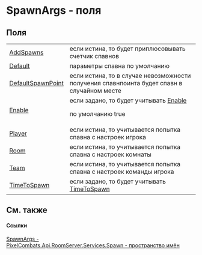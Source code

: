 # SpawnArgs - поля




## Поля
<table>
<tr>
<td><a href="9d1d5b76-7d36-90b7-64fc-cf709c9855d5">AddSpawns</a></td>
<td>если истина, то будет приплюсовывать счетчик спавнов</td></tr>
<tr>
<td><a href="676a36ed-56c5-bf64-4cae-79d6012352e6">Default</a></td>
<td>параметры спавна по умолчанию</td></tr>
<tr>
<td><a href="21feefaa-bcd0-ccf8-00f7-9be0033f0b11">DefaultSpawnPoint</a></td>
<td>если истина, то в случае невозможности получения спавнпоинта будет спавн в случайном месте</td></tr>
<tr>
<td><a href="388d43f5-0c06-3be4-2ae2-60b962b24dfc">Enable</a></td>
<td>если задано, то будет учитывать <a href="b889cb58-1b6a-70b8-6b7c-6bb2a1256ccc">Enable</a><p>по умолчанию true</p></td></tr>
<tr>
<td><a href="310584ef-4337-4e3e-956d-6c7f404b4d02">Player</a></td>
<td>если истина, то учитывается попытка спавна с настроек игрока</td></tr>
<tr>
<td><a href="50bc500e-d7a4-aefa-d2a6-6fb3513011bf">Room</a></td>
<td>если истина, то учитывается попытка спавна с настроек комнаты</td></tr>
<tr>
<td><a href="38820493-5cad-9797-08d5-cd0daae9734f">Team</a></td>
<td>если истина, то учитывается попытка спавна с настроек команды игрока</td></tr>
<tr>
<td><a href="859e4e66-1153-a49d-130f-af445099f817">TimeToSpawn</a></td>
<td>если задано, то будет учитывать <a href="89135a79-e053-0b11-f837-114978482a68">TimeToSpawn</a></td></tr>
</table>

## См. также


#### Ссылки
<a href="69941787-22a9-dc25-ef7d-61e75affb880">SpawnArgs - </a>  
<a href="0971793b-47eb-58b2-d7a8-6c570042d7d9">PixelCombats.Api.RoomServer.Services.Spawn - пространство имён</a>  
